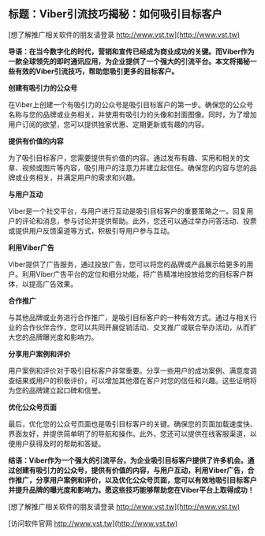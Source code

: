 ## **标题：Viber引流技巧揭秘：如何吸引目标客户**

[想了解推广相关软件的朋友请登录 http://www.vst.tw](http://www.vst.tw)

**导语：在当今数字化的时代，营销和宣传已经成为商业成功的关键。而Viber作为一款全球领先的即时通讯应用，为企业提供了一个强大的引流平台。本文将揭秘一些有效的Viber引流技巧，帮助您吸引更多的目标客户。**

**创建有吸引力的公众号**

在Viber上创建一个有吸引力的公众号是吸引目标客户的第一步。确保您的公众号名称与您的品牌或业务相关，并使用有吸引力的头像和封面图像。同时，为了增加用户订阅的欲望，您可以提供独家优惠、定期更新或有趣的内容。

**提供有价值的内容**

为了吸引目标客户，您需要提供有价值的内容。通过发布有趣、实用和相关的文章、视频或图片等内容，吸引用户的注意力并建立起信任。确保您的内容与您的品牌或业务相关，并满足用户的需求和兴趣。

**与用户互动**

Viber是一个社交平台，与用户进行互动是吸引目标客户的重要策略之一。回复用户的评论和消息，参与讨论并提供帮助。此外，您还可以通过举办问答活动、投票或提供用户反馈渠道等方式，积极引导用户参与互动。

**利用Viber广告**

Viber提供了广告服务，通过投放广告，您可以将您的品牌或产品展示给更多的用户。利用Viber广告平台的定位和细分功能，将广告精准地投放给您的目标客户群体，以提高广告效果。

**合作推广**

与其他品牌或业务进行合作推广，是吸引目标客户的一种有效方式。通过与相关行业的合作伙伴合作，您可以共同开展促销活动、交叉推广或联合举办活动，从而扩大您的品牌曝光度和影响力。

**分享用户案例和评价**

用户案例和评价对于吸引目标客户非常重要。分享一些用户的成功案例、满意度调查结果或用户的积极评价，可以增加其他潜在客户对您的信任和兴趣。这些证明将为您的品牌建立起口碑和信誉。

**优化公众号页面**

最后，优化您的公众号页面也是吸引目标客户的关键。确保您的页面加载速度快、界面友好，并提供简单明了的导航和操作。此外，您还可以提供在线客服渠道，以便用户获得及时的帮助和答疑。

**结语：Viber作为一个强大的引流平台，为企业吸引目标客户提供了许多机会。通过创建有吸引力的公众号，提供有价值的内容，与用户互动，利用Viber广告，合作推广，分享用户案例和评价，以及优化公众号页面，您可以有效地吸引目标客户并提升品牌的曝光度和影响力。愿这些技巧能够帮助您在Viber平台上取得成功！**

[想了解推广相关软件的朋友请登录 http://www.vst.tw](http://www.vst.tw)


[访问软件官网 http://www.vst.tw](http://www.vst.tw)
